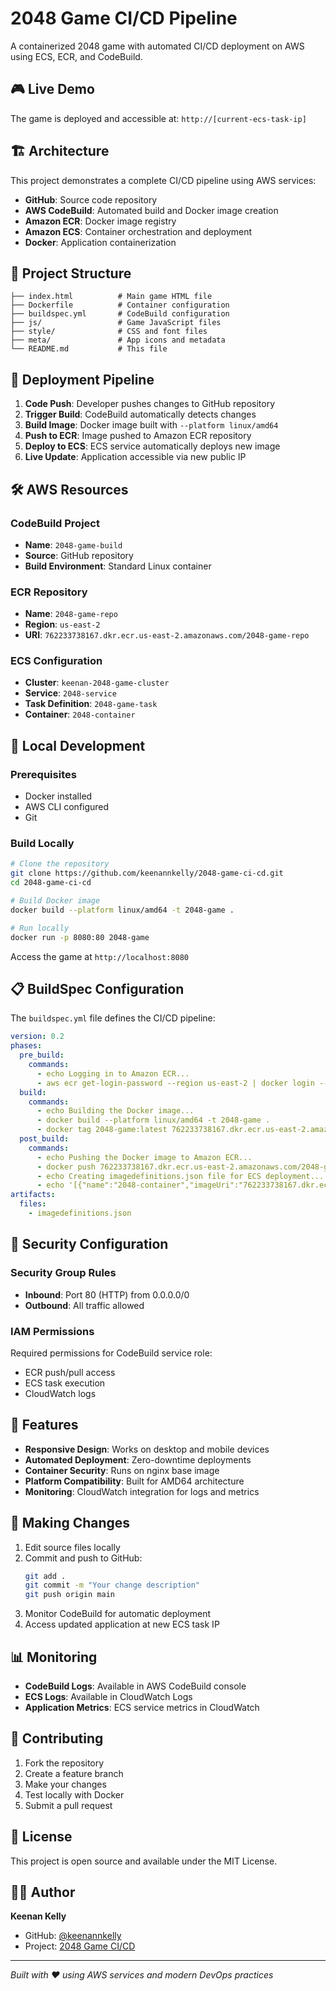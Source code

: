 # 2048 Game CI/CD Pipeline

A containerized 2048 game with automated CI/CD deployment on AWS using ECS, ECR, and CodeBuild.

## 🎮 Live Demo

The game is deployed and accessible at: `http://[current-ecs-task-ip]`

## 🏗️ Architecture

This project demonstrates a complete CI/CD pipeline using AWS services:

- **GitHub**: Source code repository
- **AWS CodeBuild**: Automated build and Docker image creation
- **Amazon ECR**: Docker image registry
- **Amazon ECS**: Container orchestration and deployment
- **Docker**: Application containerization

## 📁 Project Structure

```
├── index.html          # Main game HTML file
├── Dockerfile          # Container configuration
├── buildspec.yml       # CodeBuild configuration
├── js/                 # Game JavaScript files
├── style/              # CSS and font files
├── meta/               # App icons and metadata
└── README.md           # This file
```

## 🚀 Deployment Pipeline

1. **Code Push**: Developer pushes changes to GitHub repository
2. **Trigger Build**: CodeBuild automatically detects changes
3. **Build Image**: Docker image built with `--platform linux/amd64`
4. **Push to ECR**: Image pushed to Amazon ECR repository
5. **Deploy to ECS**: ECS service automatically deploys new image
6. **Live Update**: Application accessible via new public IP

## 🛠️ AWS Resources

### CodeBuild Project
- **Name**: `2048-game-build`
- **Source**: GitHub repository
- **Build Environment**: Standard Linux container

### ECR Repository
- **Name**: `2048-game-repo`
- **Region**: `us-east-2`
- **URI**: `762233738167.dkr.ecr.us-east-2.amazonaws.com/2048-game-repo`

### ECS Configuration
- **Cluster**: `keenan-2048-game-cluster`
- **Service**: `2048-service`
- **Task Definition**: `2048-game-task`
- **Container**: `2048-container`

## 🔧 Local Development

### Prerequisites
- Docker installed
- AWS CLI configured
- Git

### Build Locally
```bash
# Clone the repository
git clone https://github.com/keenannkelly/2048-game-ci-cd.git
cd 2048-game-ci-cd

# Build Docker image
docker build --platform linux/amd64 -t 2048-game .

# Run locally
docker run -p 8080:80 2048-game
```

Access the game at `http://localhost:8080`

## 📋 BuildSpec Configuration

The `buildspec.yml` file defines the CI/CD pipeline:

```yaml
version: 0.2
phases:
  pre_build:
    commands:
      - echo Logging in to Amazon ECR...
      - aws ecr get-login-password --region us-east-2 | docker login --username AWS --password-stdin 762233738167.dkr.ecr.us-east-2.amazonaws.com
  build:
    commands:
      - echo Building the Docker image...
      - docker build --platform linux/amd64 -t 2048-game .
      - docker tag 2048-game:latest 762233738167.dkr.ecr.us-east-2.amazonaws.com/2048-game-repo:latest
  post_build:
    commands:
      - echo Pushing the Docker image to Amazon ECR...
      - docker push 762233738167.dkr.ecr.us-east-2.amazonaws.com/2048-game-repo:latest
      - echo Creating imagedefinitions.json file for ECS deployment...
      - echo '[{"name":"2048-container","imageUri":"762233738167.dkr.ecr.us-east-2.amazonaws.com/2048-game-repo:latest"}]' > imagedefinitions.json
artifacts:
  files:
    - imagedefinitions.json
```

## 🔐 Security Configuration

### Security Group Rules
- **Inbound**: Port 80 (HTTP) from 0.0.0.0/0
- **Outbound**: All traffic allowed

### IAM Permissions
Required permissions for CodeBuild service role:
- ECR push/pull access
- ECS task execution
- CloudWatch logs

## 🎯 Features

- **Responsive Design**: Works on desktop and mobile devices
- **Automated Deployment**: Zero-downtime deployments
- **Container Security**: Runs on nginx base image
- **Platform Compatibility**: Built for AMD64 architecture
- **Monitoring**: CloudWatch integration for logs and metrics

## 🔄 Making Changes

1. Edit source files locally
2. Commit and push to GitHub:
   ```bash
   git add .
   git commit -m "Your change description"
   git push origin main
   ```
3. Monitor CodeBuild for automatic deployment
4. Access updated application at new ECS task IP

## 📊 Monitoring

- **CodeBuild Logs**: Available in AWS CodeBuild console
- **ECS Logs**: Available in CloudWatch Logs
- **Application Metrics**: ECS service metrics in CloudWatch

## 🤝 Contributing

1. Fork the repository
2. Create a feature branch
3. Make your changes
4. Test locally with Docker
5. Submit a pull request

## 📝 License

This project is open source and available under the MIT License.

## 👨‍💻 Author

**Keenan Kelly**

- GitHub: [@keenannkelly](https://github.com/keenannkelly)
- Project: [2048 Game CI/CD](https://github.com/keenannkelly/2048-game-ci-cd)

---

*Built with ❤️ using AWS services and modern DevOps practices*